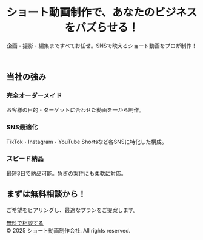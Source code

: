 <header>
  <h1>ショート動画制作で、あなたのビジネスをバズらせる！</h1>
  <p>企画・撮影・編集まですべてお任せ。SNSで映えるショート動画をプロが制作！</p>
</header>

<section>
  <h2>当社の強み</h2>
  <div class="features">
    <div class="feature">
      <h3>完全オーダーメイド</h3>
      <p>お客様の目的・ターゲットに合わせた動画を一から制作。</p>
    </div>
    <div class="feature">
      <h3>SNS最適化</h3>
      <p>TikTok・Instagram・YouTube Shortsなど各SNSに特化した構成。</p>
    </div>
    <div class="feature">
      <h3>スピード納品</h3>
      <p>最短3日で納品可能。急ぎの案件にも柔軟に対応。</p>
    </div>
  </div>
</section>

<section class="cta">
  <h2>まずは無料相談から！</h2>
  <p>ご希望をヒアリングし、最適なプランをご提案します。</p>
  <a href="#contact">無料で相談する</a>
</section>

<footer>
  &copy; 2025 ショート動画制作会社. All rights reserved.
</footer>

</body>
</html>
